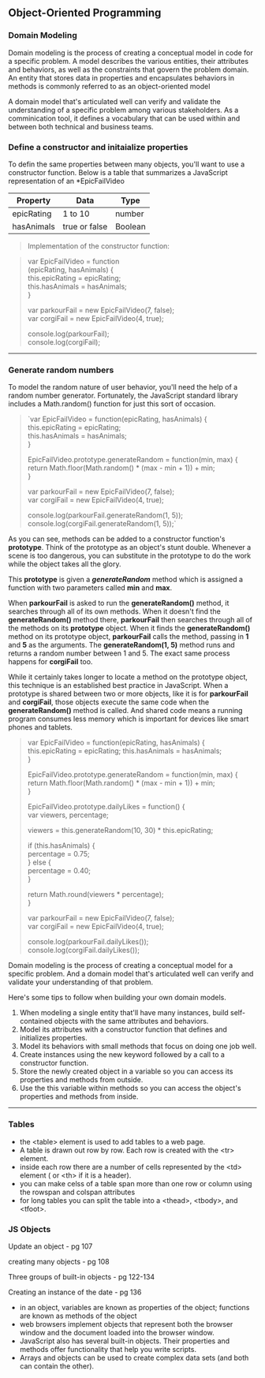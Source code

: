## **Object-Oriented Programming**

### Domain Modeling

Domain modeling is the process of creating a conceptual model in code for a specific problem. A model describes the various entities, their attributes and behaviors, as well as the constraints that govern the problem domain. An entity that stores data in properties and encapsulates behaviors in methods is commonly referred to as an object-oriented model

A domain model that's articulated well can verify and validate the understanding of a specific problem among various stakeholders. As a comminication tool, it defines a vocabulary that can be used within and between both technical and business teams.

### Define a constructor and initaialize properties

To defin the same properties between many objects, you'll want to use a constructor function. Below is a table that summarizes a JavaScript representation of an *EpicFailVideo

| Property | Data | Type |
| --- | --- | --- |
| epicRating | 1 to 10 | number |
| hasAnimals | true or false | Boolean |

>Implementation of the constructor function:

>var EpicFailVideo = function <br />(epicRating, hasAnimals) { <br />
  this.epicRating = epicRating; <br />
  this.hasAnimals = hasAnimals; <br />
} <br />
>
>var parkourFail = new EpicFailVideo(7, false); <br />
var corgiFail = new EpicFailVideo(4, true); <br />
>
>console.log(parkourFail); <br />
console.log(corgiFail); <br />

---

### Generate random numbers
To model the random nature of user behavior, you'll need the help of a random number generator. Fortunately, the JavaScript standard library includes a Math.random() function for just this sort of occasion.

>`var EpicFailVideo = function(epicRating, hasAnimals) { <br />
  this.epicRating = epicRating; <br />
  this.hasAnimals = hasAnimals; <br />
}
>
>EpicFailVideo.prototype.generateRandom = function(min, max) { <br />
  return Math.floor(Math.random() * (max - min + 1)) + min; <br />
}
>
>var parkourFail = new EpicFailVideo(7, false); <br />
var corgiFail = new EpicFailVideo(4, true); <br />
>
>console.log(parkourFail.generateRandom(1, 5)); <br />
console.log(corgiFail.generateRandom(1, 5));` <br />

As you can see, methods can be added to a constructor function's **prototype**. Think of the prototype as an object's stunt double. Whenever a scene is too dangerous, you can substitute in the prototype to do the work while the object takes all the glory.

This **prototype** is given a ***generateRandom*** method which is assigned a function with two parameters called **min** and **max**.

When **parkourFail** is asked to run the **generateRandom()** method, it searches through all of its own methods. When it doesn't find the **generateRandom()** method there, **parkourFail** then searches through all of the methods on its **prototype** object. When it finds the **generateRandom()** method on its prototype object, **parkourFail** calls the method, passing in **1** and **5** as the arguments. The **generateRandom(1, 5)** method runs and returns a random number between 1 and 5. The exact same process happens for **corgiFail** too.

While it certainly takes longer to locate a method on the prototype object, this technique is an established best practice in JavaScript. When a prototype is shared between two or more objects, like it is for **parkourFail** and **corgiFail**, those objects execute the same code when the **generateRandom()** method is called. And shared code means a running program consumes less memory which is important for devices like smart phones and tablets. 

>var EpicFailVideo = function(epicRating, hasAnimals) { <br />
  this.epicRating = epicRating;
  this.hasAnimals = hasAnimals; <br />
}
>
>EpicFailVideo.prototype.generateRandom = function(min, max) { <br />
  return Math.floor(Math.random() * (max - min + 1)) + min; <br />
}
>
>EpicFailVideo.prototype.dailyLikes = function() { <br />
>  var viewers, percentage; <br />
>
>  viewers = this.generateRandom(10, 30) * this.epicRating; <br />
>
>  if (this.hasAnimals) { <br />
    percentage = 0.75; <br />
  } else { <br />
    percentage = 0.40; <br />
  }
>
>  return Math.round(viewers * percentage); <br />
}
>
>var parkourFail = new EpicFailVideo(7, false); <br />
var corgiFail = new EpicFailVideo(4, true); <br />
>
>console.log(parkourFail.dailyLikes()); <br />
console.log(corgiFail.dailyLikes()); <br />

Domain modeling is the process of creating a conceptual model for a specific problem. And a domain model that's articulated well can verify and validate your understanding of that problem.

Here's some tips to follow when building your own domain models.

1. When modeling a single entity that'll have many instances, build self-contained objects with the same attributes and behaviors.
2. Model its attributes with a constructor function that defines and initializes properties.
3. Model its behaviors with small methods that focus on doing one job well.
4. Create instances using the new keyword followed by a call to a constructor function.
5. Store the newly created object in a variable so you can access its properties and methods from outside.
6. Use the this variable within methods so you can access the object's properties and methods from inside.

---

### Tables

- the \<table> element is used to add tables to a web page.
- A table is drawn out row by row. Each row is created with the \<tr> element.
- inside each row there are a number of cells represented by the \<td> element ( or \<th> if it is a header).
- you can make celss of a table span more than one row or column using the rowspan and colspan attributes
- for long tables you can split the table into a \<thead>, \<tbody>, and \<tfoot>.

### JS Objects


Update an object - pg 107

creating many objects - pg 108

Three groups of built-in objects - pg 122-134

Creating an instance of the date - pg 136

- in an object, variables are known as properties of the object; functions are known as methods of the object
- web browsers implement objects that represent both the browser window and the document loaded into the browser window.
- JavaScript also has several built-in objects. Their properties and methods offer functionality that help you write scripts.
- Arrays and objects can be used to create complex data sets (and both can contain the other). 